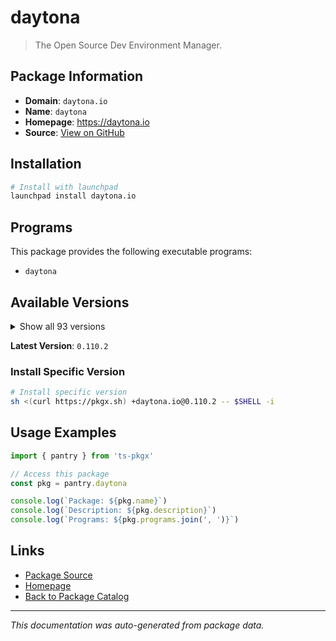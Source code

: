 # daytona

> The Open Source Dev Environment Manager.

## Package Information

- **Domain**: `daytona.io`
- **Name**: `daytona`
- **Homepage**: https://daytona.io
- **Source**: [View on GitHub](https://github.com/pkgxdev/pantry/tree/main/projects/daytona.io/package.yml)

## Installation

```bash
# Install with launchpad
launchpad install daytona.io
```

## Programs

This package provides the following executable programs:

- `daytona`

## Available Versions

<details>
<summary>Show all 93 versions</summary>

- `0.110.2`, `0.110.0`, `0.109.0`, `0.108.1`, `0.108.0`
- `0.107.1`, `0.107.0`, `0.106.3`, `0.106.2`, `0.106.1`
- `0.106.0`, `0.105.0`, `0.104.1`, `0.104.0`, `0.103.0`
- `0.102.0`, `0.101.0`, `0.100.0`, `0.53.0`, `0.52.1`
- `0.52.0`, `0.51.0`, `0.50.0`, `0.49.0`, `0.48.0`
- `0.47.0`, `0.46.1`, `0.46.0`, `0.45.0`, `0.44.1`
- `0.44.0`, `0.43.0`, `0.42.1`, `0.42.0`, `0.41.0`
- `0.40.0`, `0.39.0`, `0.38.0`, `0.37.0`, `0.36.0`
- `0.35.1`, `0.35.0`, `0.34.0`, `0.33.0`, `0.32.0`
- `0.31.0`, `0.30.1`, `0.30.0`, `0.29.1`, `0.29.0`
- `0.28.1`, `0.28.0`, `0.27.0`, `0.26.1`, `0.26.0`
- `0.25.2`, `0.25.1`, `0.25.0`, `0.24.0`, `0.23.1`
- `0.23.0`, `0.22.1`, `0.22.0`, `0.21.3`, `0.21.2`
- `0.21.1`, `0.21.0`, `0.20.0`, `0.19.1`, `0.19.0`
- `0.18.0`, `0.17.0`, `0.16.0`, `0.15.0`, `0.14.0`
- `0.13.0`, `0.12.1`, `0.12.0`, `0.11.0`, `0.10.0`
- `0.9.0`, `0.8.2`, `0.8.1`, `0.8.0`, `0.7.1`
- `0.7.0`, `0.6.0`, `0.5.0`, `0.4.1`, `0.4.0`
- `0.3.1`, `0.3.0`, `0.2.0`

</details>

**Latest Version**: `0.110.2`

### Install Specific Version

```bash
# Install specific version
sh <(curl https://pkgx.sh) +daytona.io@0.110.2 -- $SHELL -i
```

## Usage Examples

```typescript
import { pantry } from 'ts-pkgx'

// Access this package
const pkg = pantry.daytona

console.log(`Package: ${pkg.name}`)
console.log(`Description: ${pkg.description}`)
console.log(`Programs: ${pkg.programs.join(', ')}`)
```

## Links

- [Package Source](https://github.com/pkgxdev/pantry/tree/main/projects/daytona.io/package.yml)
- [Homepage](https://daytona.io)
- [Back to Package Catalog](../../package-catalog.md)

---

*This documentation was auto-generated from package data.*
